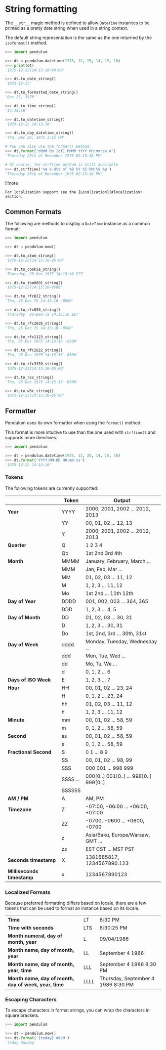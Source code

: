 # String formatting

The `__str__` magic method is defined to allow `DateTime` instances to be printed
as a pretty date string when used in a string context.

The default string representation is the same as the one returned by the `isoformat()` method.

```python
>>> import pendulum

>>> dt = pendulum.datetime(1975, 12, 25, 14, 15, 16)
>>> print(dt)
'1975-12-25T14:15:16+00:00'

>>> dt.to_date_string()
'1975-12-25'

>>> dt.to_formatted_date_string()
'Dec 25, 1975'

>>> dt.to_time_string()
'14:15:16'

>>> dt.to_datetime_string()
'1975-12-25 14:15:16'

>>> dt.to_day_datetime_string()
'Thu, Dec 25, 1975 2:15 PM'

# You can also use the format() method
>>> dt.format('dddd Do [of] MMMM YYYY HH:mm:ss A')
'Thursday 25th of December 1975 02:15:16 PM'

# Of course, the strftime method is still available
>>> dt.strftime('%A %-d%t of %B %Y %I:%M:%S %p')
'Thursday 25th of December 1975 02:15:16 PM'
```

!!!note

    For localization support see the [Localization](#localization) section.

## Common Formats


The following are methods to display a `DateTime` instance as a common format:

```python
>>> import pendulum

>>> dt = pendulum.now()

>>> dt.to_atom_string()
'1975-12-25T14:15:16-05:00'

>>> dt.to_cookie_string()
'Thursday, 25-Dec-1975 14:15:16 EST'

>>> dt.to_iso8601_string()
'1975-12-25T14:15:16-0500'

>>> dt.to_rfc822_string()
'Thu, 25 Dec 75 14:15:16 -0500'

>>> dt.to_rfc850_string()
'Thursday, 25-Dec-75 14:15:16 EST'

>>> dt.to_rfc1036_string()
'Thu, 25 Dec 75 14:15:16 -0500'

>>> dt.to_rfc1123_string()
'Thu, 25 Dec 1975 14:15:16 -0500'

>>> dt.to_rfc2822_string()
'Thu, 25 Dec 1975 14:15:16 -0500'

>>> dt.to_rfc3339_string()
'1975-12-25T14:15:16-05:00'

>>> dt.to_rss_string()
'Thu, 25 Dec 1975 14:15:16 -0500'

>>> dt.to_w3c_string()
'1975-12-25T14:15:16-05:00'
```

## Formatter

Pendulum uses its own formatter when using the `format()` method.

This format is more intuitive to use than the one used with `strftime()`
and supports more directives.

```python
>>> import pendulum

>>> dt = pendulum.datetime(1975, 12, 25, 14, 15, 16)
>>> dt.format('YYYY-MM-DD HH:mm:ss')
'1975-12-25 14:15:16'
```

### Tokens

The following tokens are currently supported:


|                                | Token         | Output                                     |
| ------------------------------ | ------------- | ------------------------------------------ |
| **Year**                       | YYYY          | 2000, 2001, 2002 ... 2012, 2013            |
|                                | YY            | 00, 01, 02 ... 12, 13                      |
|                                | Y             | 2000, 2001, 2002 ... 2012, 2013            |
| **Quarter**                    | Q             | 1 2 3 4                                    |
|                                | Qo            | 1st 2nd 3rd 4th                            |
| **Month**                      | MMMM          | January, February, March ...               |
|                                | MMM           | Jan, Feb, Mar ...                          |
|                                | MM            | 01, 02, 03 ... 11, 12                      |
|                                | M             | 1, 2, 3 ... 11, 12                         |
|                                | Mo            | 1st 2nd ... 11th 12th                      |
| **Day of Year**                | DDDD          | 001, 002, 003 ... 364, 365                 |
|                                | DDD           | 1, 2, 3 ... 4, 5                           |
| **Day of Month**               | DD            | 01, 02, 03 ... 30, 31                      |
|                                | D             | 1, 2, 3 ... 30, 31                         |
|                                | Do            | 1st, 2nd, 3rd ... 30th, 31st               |
| **Day of Week**                | dddd          | Monday, Tuesday, Wednesday ...             |
|                                | ddd           | Mon, Tue, Wed ...                          |
|                                | dd            | Mo, Tu, We ...                             |
|                                | d             | 0, 1, 2 ... 6                              |
| **Days of ISO Week**           | E             | 1, 2, 3 ... 7                              |
| **Hour**                       | HH            | 00, 01, 02 ... 23, 24                      |
|                                | H             | 0, 1, 2 ... 23, 24                         |
|                                | hh            | 01, 02, 03 ... 11, 12                      |
|                                | h             | 1, 2, 3 ... 11, 12                         |
| **Minute**                     | mm            | 00, 01, 02 ... 58, 59                      |
|                                | m             | 0, 1, 2 ... 58, 59                         |
| **Second**                     | ss            | 00, 01, 02 ... 58, 59                      |
|                                | s             | 0, 1, 2 ... 58, 59                         |
| **Fractional Second**          | S             | 0 1 ... 8 9                                |
|                                | SS            | 00, 01, 02 ... 98, 99                      |
|                                | SSS           | 000 001 ... 998 999                        |
|                                | SSSS ...      | 000[0..] 001[0..] ... 998[0..] 999[0..]    |
|                                | SSSSSS        |                                            |
| **AM / PM**                    | A             | AM, PM                                     |
| **Timezone**                   | Z             | -07:00, -06:00 ... +06:00, +07:00          |
|                                | ZZ            | -0700, -0600 ... +0600, +0700              |
|                                | z             | Asia/Baku, Europe/Warsaw, GMT ...          |
|                                | zz            | EST CST ... MST PST                        |
| **Seconds timestamp**          | X             | 1381685817, 1234567890.123                 |
| **Milliseconds timestamp**     | x             | 1234567890123                              |


### Localized Formats

Because preferred formatting differs based on locale,
there are a few tokens that can be used to format an instance based on its locale.

|                                                        |               |                                            |
| ------------------------------------------------------ | ------------- | ------------------------------------------ |
| **Time**                                               | LT            | 8:30 PM                                    |
| **Time with seconds**                                  | LTS           | 8:30:25 PM                                 |
| **Month numeral, day of month, year**                  | L             | 09/04/1986                                 |
| **Month name, day of month, year**                     | LL            | September 4 1986                           |
| **Month name, day of month, year, time**               | LLL           | September 4 1986 8:30 PM                   |
| **Month name, day of month, day of week, year, time**  | LLLL          | Thursday, September 4 1986 8:30 PM         |

### Escaping Characters

To escape characters in format strings, you can wrap the characters in square brackets.

```python
>>> import pendulum

>>> dt = pendulum.now()
>>> dt.format('[today] dddd')
'today Sunday'
```
